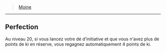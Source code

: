 ﻿---
!Generic
Id: monk_hd.md#perfection
ParentLink: monk_hd.md#moine
Name: Perfection
ParentName: Moine
NameLevel: 2
---
> [Moine](hd_monk.md)

---

## Perfection

Au niveau 20, si vous lancez votre dé d'initiative et que vous n'avez plus de points de ki en réserve, vous regagnez automatiquement 4 points de ki.

